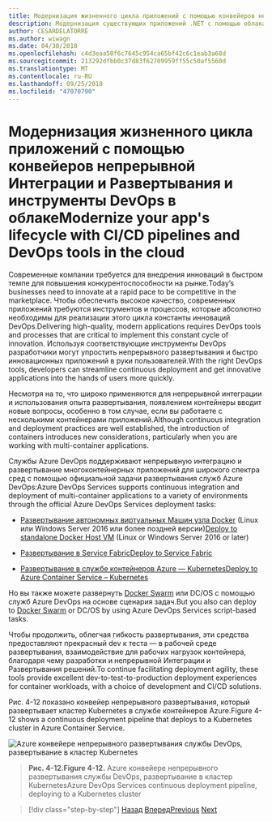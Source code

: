 ```yaml
---
title: Модернизация жизненного цикла приложений с помощью конвейеров непрерывной Интеграции и Развертывания и инструменты DevOps в облаке
description: Модернизация существующих приложений .NET с помощью облака Azure и Windows контейнерах | Модернизация жизненного цикла приложений с помощью конвейеров непрерывной Интеграции и Развертывания и инструменты DevOps в облаке
author: CESARDELATORRE
ms.author: wiwagn
ms.date: 04/30/2018
ms.openlocfilehash: c4d3eaa50f6c7645c954ca65bf42c6c1eab3a68d
ms.sourcegitcommit: 213292dfbb0c37d83f62709959ff55c50af5560d
ms.translationtype: MT
ms.contentlocale: ru-RU
ms.lasthandoff: 09/25/2018
ms.locfileid: "47070790"
---
```

# <a name="modernize-your-apps-lifecycle-with-cicd-pipelines-and-devops-tools-in-the-cloud"></a><span data-ttu-id="049e9-103">Модернизация жизненного цикла приложений с помощью конвейеров непрерывной Интеграции и Развертывания и инструменты DevOps в облаке</span><span class="sxs-lookup"><span data-stu-id="049e9-103">Modernize your app's lifecycle with CI/CD pipelines and DevOps tools in the cloud</span></span>

<span data-ttu-id="049e9-104">Современные компании требуется для внедрения инноваций в быстром темпе для повышения конкурентоспособности на рынке.</span><span class="sxs-lookup"><span data-stu-id="049e9-104">Today’s businesses need to innovate at a rapid pace to be competitive in the marketplace.</span></span> <span data-ttu-id="049e9-105">Чтобы обеспечить высокое качество, современных приложений требуются инструментов и процессов, которые абсолютно необходимы для реализации этого цикла константы инноваций DevOps.</span><span class="sxs-lookup"><span data-stu-id="049e9-105">Delivering high-quality, modern applications requires DevOps tools and processes that are critical to implement this constant cycle of innovation.</span></span> <span data-ttu-id="049e9-106">Используя соответствующие инструменты DevOps разработчики могут упростить непрерывного развертывания и быстро инновационных приложений в руки пользователей.</span><span class="sxs-lookup"><span data-stu-id="049e9-106">With the right DevOps tools, developers can streamline continuous deployment and get innovative applications into the hands of users more quickly.</span></span>

<span data-ttu-id="049e9-107">Несмотря на то, что широко применяются для непрерывной интеграции и использования опыта развертывания, появлением контейнеры вводит новые вопросы, особенно в том случае, если вы работаете с несколькими контейнерами приложений.</span><span class="sxs-lookup"><span data-stu-id="049e9-107">Although continuous integration and deployment practices are well established, the introduction of containers introduces new considerations, particularly when you are working with multi-container applications.</span></span>

<span data-ttu-id="049e9-108">Службы Azure DevOps поддерживают непрерывную интеграцию и развертывание многоконтейнерных приложений для широкого спектра сред с помощью официальной задачи развертывания служб Azure DevOps:</span><span class="sxs-lookup"><span data-stu-id="049e9-108">Azure DevOps Services supports continuous integration and deployment of multi-container applications to a variety of environments through the official Azure DevOps Services deployment tasks:</span></span>

-   <span data-ttu-id="049e9-109">[Развертывание автономных виртуальных Машин узла Docker](https://docs.microsoft.com/azure/devops/build-release/apps/cd/deploy-docker-windowsvm) (Linux или Windows Server 2016 или более поздней версии)</span><span class="sxs-lookup"><span data-stu-id="049e9-109">[Deploy to standalone Docker Host VM](https://docs.microsoft.com/azure/devops/build-release/apps/cd/deploy-docker-windowsvm) (Linux or Windows Server 2016 or later)</span></span>

-   [<span data-ttu-id="049e9-110">Развертывание в Service Fabric</span><span class="sxs-lookup"><span data-stu-id="049e9-110">Deploy to Service Fabric</span></span>](https://docs.microsoft.com/azure/service-fabric/service-fabric-tutorial-deploy-app-with-cicd-vsts)

-   [<span data-ttu-id="049e9-111">Развертывание в службе контейнеров Azure — Kubernetes</span><span class="sxs-lookup"><span data-stu-id="049e9-111">Deploy to Azure Container Service – Kubernetes</span></span>](https://docs.microsoft.com/azure/devops/build-release/apps/cd/azure/deploy-container-kubernetes)

<span data-ttu-id="049e9-112">Но вы также можете развернуть [Docker Swarm](https://blogs.msdn.microsoft.com/jcorioland/2016/11/29/full-ci-cd-pipeline-to-deploy-multi-containers-application-on-azure-container-service-docker-swarm-using-visual-studio-team-services/) или DC/OS с помощью служб Azure DevOps на основе сценария задач.</span><span class="sxs-lookup"><span data-stu-id="049e9-112">But you also can deploy to [Docker Swarm](https://blogs.msdn.microsoft.com/jcorioland/2016/11/29/full-ci-cd-pipeline-to-deploy-multi-containers-application-on-azure-container-service-docker-swarm-using-visual-studio-team-services/) or DC/OS by using Azure DevOps Services script-based tasks.</span></span>

<span data-ttu-id="049e9-113">Чтобы продолжить, облегчая гибкость развертывания, эти средства предоставляют прекрасный dev к теста — в рабочей среде развертывания, взаимодействие для рабочих нагрузок контейнера, благодаря чему разработки и непрерывной Интеграции и Развертывания решений.</span><span class="sxs-lookup"><span data-stu-id="049e9-113">To continue facilitating deployment agility, these tools provide excellent dev-to-test-to-production deployment experiences for container workloads, with a choice of development and CI/CD solutions.</span></span>

<span data-ttu-id="049e9-114">Рис. 4-12 показано конвейер непрерывного развертывания, который развертывает кластер Kubernetes в службе контейнеров Azure.</span><span class="sxs-lookup"><span data-stu-id="049e9-114">Figure 4-12 shows a continuous deployment pipeline that deploys to a Kubernetes cluster in Azure Container Service.</span></span>

![Azure конвейере непрерывного развертывания службы DevOps, развертывание в кластер Kubernetes](./media/image12.png)

> <span data-ttu-id="049e9-116">**Рис. 4-12.**</span><span class="sxs-lookup"><span data-stu-id="049e9-116">**Figure 4-12.**</span></span> <span data-ttu-id="049e9-117">Azure конвейере непрерывного развертывания службы DevOps, развертывание в кластер Kubernetes</span><span class="sxs-lookup"><span data-stu-id="049e9-117">Azure DevOps Services continuous deployment pipeline, deploying to a Kubernetes cluster</span></span>

>[!div class="step-by-step"]
<span data-ttu-id="049e9-118">[Назад](modernize-your-apps-with-monitoring-and-telemetry.md)
[Вперед](migrate-to-hybrid-cloud-scenarios.md)</span><span class="sxs-lookup"><span data-stu-id="049e9-118">[Previous](modernize-your-apps-with-monitoring-and-telemetry.md)
[Next](migrate-to-hybrid-cloud-scenarios.md)</span></span>
